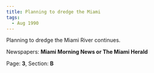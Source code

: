 ```yaml
---  
title: Planning to dredge the Miami  
tags:  
  - Aug 1990  
---  
```

  
Planning to dredge the Miami River continues.  
  
Newspapers: **Miami Morning News or The Miami Herald**  
  
Page: **3**, Section: **B** 
